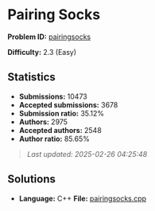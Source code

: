 # Pairing Socks

**Problem ID:** [pairingsocks](https://open.kattis.com/problems/pairingsocks)

**Difficulty:** 2.3 (Easy)

## Statistics

- **Submissions:** 10473
- **Accepted submissions:** 3678
- **Submission ratio:** 35.12%
- **Authors:** 2975
- **Accepted authors:** 2548
- **Author ratio:** 85.65%

> *Last updated: 2025-02-26 04:25:48*

## Solutions

- **Language:** C++
  **File:** [pairingsocks.cpp](./pairingsocks.cpp)
